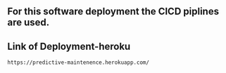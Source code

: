 ## For this software deployment the CICD piplines are used.
## Link of Deployment-heroku
```https://predictive-maintenence.herokuapp.com/```

